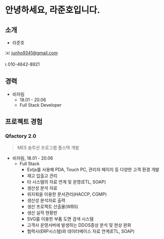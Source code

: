 안녕하세요, 라준호입니다.
=============

## 소개
- 라준호

✉️ junho9341@gmail.com

📞 010-4642-8921


## 경력
- 비자림
    - 18.01 - 20.06
    - Full Stack Developer

## 프로젝트 경험
### Qfactory 2.0
> MES 솔루션 프로그램 풀스택 개발

- 비자림, 18.01 - 20.06
    - Full Stack
        - Extjs를 사용해 PDA, Touch PC, 관리자 페이지 등 다양한 고객 환경 개발
        - 재고 입출고 관리
        - 타 시스템의 자료 연계 및 운영(ETL, SOAP)
        - 생산성 분석 자료 
        - 위지윅을 이용한 문서관리(HACCP, CGMP)
        - 생산성 분석자료 출력
        - 생산 프로젝트 산출물(WBS)
        - 생산 실적 현황판
        - SVG를 이용한 부품 도면 검색 시스템
        - 고객사 운영서버에 발생하는 DDOS증상 분석 및 현상 완화
        - 협력사(ERP시스템)와 데이터베이스 자료 연계(ETL, SOAP)
